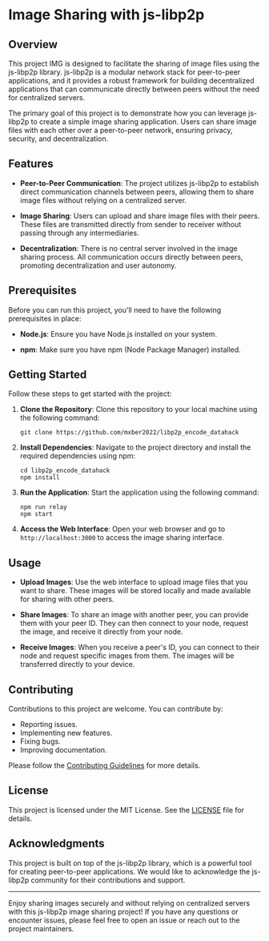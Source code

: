 # Image Sharing with js-libp2p

## Overview

This project IMG is designed to facilitate the sharing of image files using the js-libp2p library. js-libp2p is a modular network stack for peer-to-peer applications, and it provides a robust framework for building decentralized applications that can communicate directly between peers without the need for centralized servers.

The primary goal of this project is to demonstrate how you can leverage js-libp2p to create a simple image sharing application. Users can share image files with each other over a peer-to-peer network, ensuring privacy, security, and decentralization.

## Features

- **Peer-to-Peer Communication**: The project utilizes js-libp2p to establish direct communication channels between peers, allowing them to share image files without relying on a centralized server.

- **Image Sharing**: Users can upload and share image files with their peers. These files are transmitted directly from sender to receiver without passing through any intermediaries.

- **Decentralization**: There is no central server involved in the image sharing process. All communication occurs directly between peers, promoting decentralization and user autonomy.

## Prerequisites

Before you can run this project, you'll need to have the following prerequisites in place:

- **Node.js**: Ensure you have Node.js installed on your system.

- **npm**: Make sure you have npm (Node Package Manager) installed.

## Getting Started

Follow these steps to get started with the project:

1. **Clone the Repository**: Clone this repository to your local machine using the following command:

   ```
   git clone https://github.com/mxber2022/libp2p_encode_datahack
   ```

2. **Install Dependencies**: Navigate to the project directory and install the required dependencies using npm:

   ```
   cd libp2p_encode_datahack
   npm install
   ```

3. **Run the Application**: Start the application using the following command:

   ```
   npm run relay
   npm start
   ```

4. **Access the Web Interface**: Open your web browser and go to `http://localhost:3000` to access the image sharing interface.

## Usage

- **Upload Images**: Use the web interface to upload image files that you want to share. These images will be stored locally and made available for sharing with other peers.

- **Share Images**: To share an image with another peer, you can provide them with your peer ID. They can then connect to your node, request the image, and receive it directly from your node.

- **Receive Images**: When you receive a peer's ID, you can connect to their node and request specific images from them. The images will be transferred directly to your device.

## Contributing

Contributions to this project are welcome. You can contribute by:

- Reporting issues.
- Implementing new features.
- Fixing bugs.
- Improving documentation.

Please follow the [Contributing Guidelines](CONTRIBUTING.md) for more details.

## License

This project is licensed under the MIT License. See the [LICENSE](LICENSE) file for details.

## Acknowledgments

This project is built on top of the js-libp2p library, which is a powerful tool for creating peer-to-peer applications. We would like to acknowledge the js-libp2p community for their contributions and support.

---

Enjoy sharing images securely and without relying on centralized servers with this js-libp2p image sharing project! If you have any questions or encounter issues, please feel free to open an issue or reach out to the project maintainers.